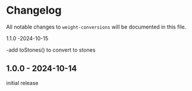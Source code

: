 # Changelog

All notable changes to `weight-conversions` will be documented in this file.

1.1.0 -2024-10-15

-add toStones() to convert to stones

## 1.0.0 - 2024-10-14

initial release
